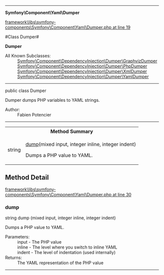 

- - -

**Symfony\Component\Yaml\Dumper**


<a href="https://github.com/JeyDotC/Hirudo/blob/master/framework/libs/symfony-components/Symfony/Component/Yaml/Dumper.php#L19" >framework\libs\symfony-components\Symfony\Component\Yaml\Dumper.php at line 19</a>

#Class Dumper#

**Dumper**


<dl>
<dt>All Known Subclasses:</dt>
<dd><a href="https://github.com/JeyDotC/Hirudo-docs/blob/master/symfony/component/dependencyinjection/dumper/GraphvizDumper.md">Symfony\Component\DependencyInjection\Dumper\GraphvizDumper</a> <a href="https://github.com/JeyDotC/Hirudo-docs/blob/master/symfony/component/dependencyinjection/dumper/PhpDumper.md">Symfony\Component\DependencyInjection\Dumper\PhpDumper</a> <a href="https://github.com/JeyDotC/Hirudo-docs/blob/master/symfony/component/dependencyinjection/dumper/XmlDumper.md">Symfony\Component\DependencyInjection\Dumper\XmlDumper</a> <a href="https://github.com/JeyDotC/Hirudo-docs/blob/master/symfony/component/dependencyinjection/dumper/YamlDumper.md">Symfony\Component\DependencyInjection\Dumper\YamlDumper</a> </dd>
</dl>



- - -

<p class="signature"><span class='k'>public  class</span> <span class='nx'>Dumper</span></p>

<div class="comment" id="overview_description"><p>Dumper dumps PHP variables to YAML strings.</p></div>

<dl>
<dt>Author:</dt>
<dd>Fabien Potencier <fabien@symfony.com></dd>
</dl>


- - -

<table id="summary_method">
<tr><th colspan="2">Method Summary</th></tr>
<tr>
<td><span class='k'></span> <span class='nx'>string</span></td>
<td class="description"><p class="name"><a href="#dump">dump</a>(mixed input, integer inline, integer indent)</p><p class="description">Dumps a PHP value to YAML.</p></td>
</tr>
</table>

<h2 id="detail_method">Method Detail</h2>

<a href="https://github.com/JeyDotC/Hirudo/blob/master/framework/libs/symfony-components/Symfony/Component/Yaml/Dumper.php#L30" >framework\libs\symfony-components\Symfony\Component\Yaml\Dumper.php at line 30</a>

<h3 id="dump()">dump</h3>
<span class='k'></span> <span class='nx'>string</span> <span class='nf'>dump</span> (mixed input, integer inline, integer indent)

<div class="details">
<p>Dumps a PHP value to YAML.</p><dl>
<dt>Parameters:</dt>
<dd>input - The PHP value</dd>
<dd>inline - The level where you switch to inline YAML</dd>
<dd>indent - The level of indentation (used internally)</dd>
<dt>Returns:</dt>
<dd>The YAML representation of the PHP value</dd>
</dl>

</div>

- - -

